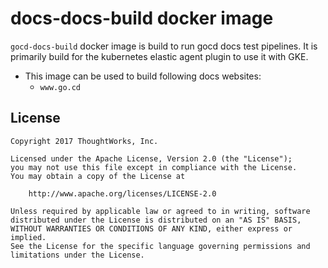 # docs-docs-build docker image
`gocd-docs-build` docker image is build to run gocd docs test pipelines. It is primarily build for the kubernetes elastic agent plugin to use it with GKE.


* This image can be used to build following docs websites:
    - `www.go.cd`


## License

```plain
Copyright 2017 ThoughtWorks, Inc.

Licensed under the Apache License, Version 2.0 (the "License");
you may not use this file except in compliance with the License.
You may obtain a copy of the License at

    http://www.apache.org/licenses/LICENSE-2.0

Unless required by applicable law or agreed to in writing, software
distributed under the License is distributed on an "AS IS" BASIS,
WITHOUT WARRANTIES OR CONDITIONS OF ANY KIND, either express or implied.
See the License for the specific language governing permissions and
limitations under the License.
```

